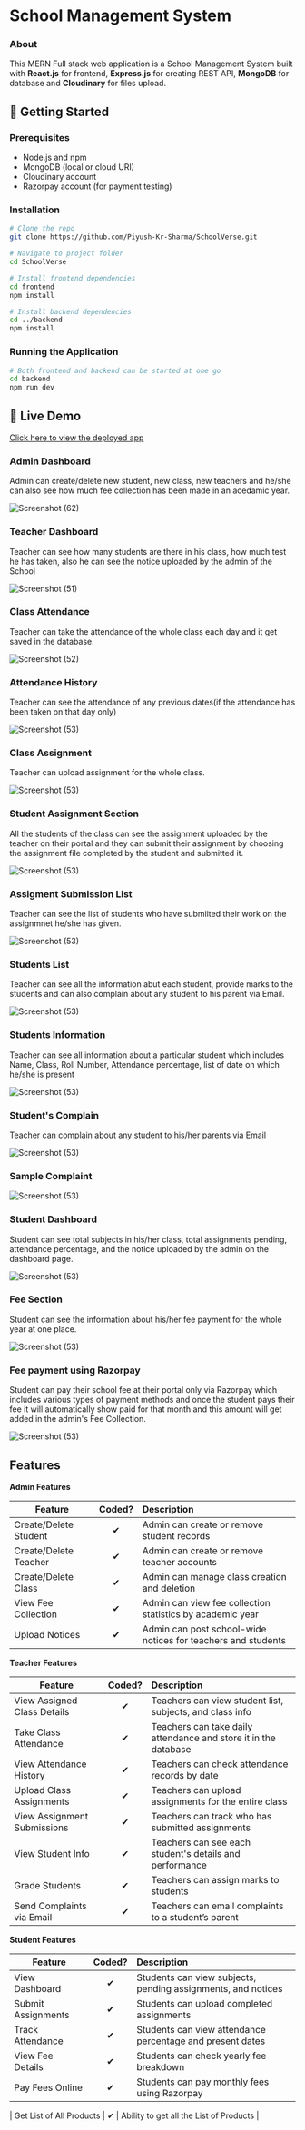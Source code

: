 # School Management System


### About

This MERN Full stack web application is a School Management System built with __React.js__ for frontend,
__Express.js__ for creating REST API, __MongoDB__ for database and __Cloudinary__ for files upload. 

## 🚀 Getting Started

### Prerequisites
- Node.js and npm
- MongoDB (local or cloud URI)
- Cloudinary account
- Razorpay account (for payment testing)

### Installation

```bash
# Clone the repo
git clone https://github.com/Piyush-Kr-Sharma/SchoolVerse.git

# Navigate to project folder
cd SchoolVerse

# Install frontend dependencies
cd frontend
npm install

# Install backend dependencies
cd ../backend
npm install
```

### Running the Application

```bash
# Both frontend and backend can be started at one go
cd backend
npm run dev

```

## 🔗 Live Demo

[Click here to view the deployed app](https://school-verse-frontend.vercel.app/)


### Admin Dashboard
Admin can create/delete new student, new class, new teachers and he/she can also see how much fee collection has been made in an acedamic year.

![Screenshot (62)](https://github.com/Piyush-Kr-Sharma/SchoolVerse/blob/main/ScreenShots/Screenshot%202025-02-01%20001255.png)

### Teacher Dashboard
Teacher can see how many students are there in his class, how much test he has taken, also he can see the notice uploaded by the admin of the School

![Screenshot (51)](https://github.com/Piyush-Kr-Sharma/SchoolVerse/blob/main/ScreenShots/Screenshot%202025-02-01%20001416.png)

### Class Attendance
Teacher can take the attendance of the whole class each day and it get saved in the database.

![Screenshot (52)](https://github.com/Piyush-Kr-Sharma/SchoolVerse/blob/main/ScreenShots/Screenshot%202025-02-01%20001453.png)

### Attendance History
Teacher can see the attendance of any previous dates(if the attendance has been taken on that day only)

![Screenshot (53)](https://github.com/Piyush-Kr-Sharma/SchoolVerse/blob/main/ScreenShots/Screenshot%202025-02-01%20001504.png)

### Class Assignment
Teacher can upload assignment for the whole class.

![Screenshot (53)](https://github.com/Piyush-Kr-Sharma/SchoolVerse/blob/main/ScreenShots/Screenshot%202025-02-01%20001944.png)

### Student Assignment Section
All the students of the class can see the assignment uploaded by the teacher on their portal and they can submit their assignment by choosing the assignment file completed by the student and submitted it.

![Screenshot (53)](https://github.com/Piyush-Kr-Sharma/SchoolVerse/blob/main/ScreenShots/Screenshot%202025-02-01%20004842.png)

### Assigment Submission List
Teacher can see the list of students who have submiited their work on the assignmnet he/she has given.

![Screenshot (53)](https://github.com/Piyush-Kr-Sharma/SchoolVerse/blob/main/ScreenShots/Screenshot%202025-02-01%20002517.png)

### Students List
Teacher can see all the information abut each student, provide marks to the students and can also complain about any student to his parent via Email.

![Screenshot (53)](https://github.com/Piyush-Kr-Sharma/SchoolVerse/blob/main/ScreenShots/Screenshot%202025-02-01%20002557.png)

### Students Information
Teacher can see all information about a particular student which includes Name, Class, Roll Number, Attendance percentage, list of date on which he/she is present

![Screenshot (53)](https://github.com/Piyush-Kr-Sharma/SchoolVerse/blob/main/ScreenShots/Screenshot%202025-02-01%20002622.png)

### Student's Complain
Teacher can complain about any student to his/her parents via Email

![Screenshot (53)](https://github.com/Piyush-Kr-Sharma/SchoolVerse/blob/main/ScreenShots/Screenshot%202025-02-01%20002747.png)

### Sample Complaint

![Screenshot (53)](https://github.com/Piyush-Kr-Sharma/SchoolVerse/blob/main/ScreenShots/Screenshot%202025-02-01%20002943.png)

### Student Dashboard
Student can see total subjects in his/her class, total assignments pending, attendance percentage, and the notice uploaded by the admin on the dashboard page.

![Screenshot (53)](https://github.com/Piyush-Kr-Sharma/SchoolVerse/blob/main/ScreenShots/Screenshot%202025-02-01%20004750.png)

### Fee Section
Student can see the information about his/her fee payment for the whole year at one place.

![Screenshot (53)](https://github.com/Piyush-Kr-Sharma/SchoolVerse/blob/main/ScreenShots/Screenshot%202025-02-01%20005003.png)

### Fee payment using Razorpay
Student can pay their school fee at their portal only via Razorpay which includes various types of payment methods and once the student pays their fee it will automatically show paid for that month and
this amount will get added in the admin's Fee Collection.

![Screenshot (53)](https://github.com/Piyush-Kr-Sharma/SchoolVerse/blob/main/ScreenShots/Screenshot%202025-02-01%20005029.png)


## Features
<b>Admin Features</b>

| Feature  |  Coded?       | Description  |
|----------|:-------------:|:-------------|
| Create/Delete Student | &#10004; | Admin can create or remove student records |
| Create/Delete Teacher | &#10004; | Admin can create or remove teacher accounts |
| Create/Delete Class | &#10004; | Admin can manage class creation and deletion |
| View Fee Collection | &#10004; | Admin can view fee collection statistics by academic year |
| Upload Notices | &#10004; | Admin can post school-wide notices for teachers and students |

<b>Teacher Features</b>

| Feature  |  Coded?       | Description  |
|----------|:-------------:|:-------------|
| View Assigned Class Details | &#10004; | Teachers can view student list, subjects, and class info |
| Take Class Attendance | &#10004; | Teachers can take daily attendance and store it in the database |
| View Attendance History | &#10004; | Teachers can check attendance records by date |
| Upload Class Assignments | &#10004; | Teachers can upload assignments for the entire class |
| View Assignment Submissions | &#10004; | Teachers can track who has submitted assignments |
| View Student Info | &#10004; | Teachers can see each student's details and performance |
| Grade Students | &#10004; | Teachers can assign marks to students |
| Send Complaints via Email | &#10004; | Teachers can email complaints to a student’s parent |

<b>Student Features</b>

| Feature  |  Coded?       | Description  |
|----------|:-------------:|:-------------|
| View Dashboard | &#10004; | Students can view subjects, pending assignments, and notices |
| Submit Assignments | &#10004; | Students can upload completed assignments |
| Track Attendance | &#10004; | Students can view attendance percentage and present dates |
| View Fee Details | &#10004; | Students can check yearly fee breakdown |
| Pay Fees Online | &#10004; | Students can pay monthly fees using Razorpay |

| Get List of All Products | &#10004; | Ability to get all the List of Products | 
